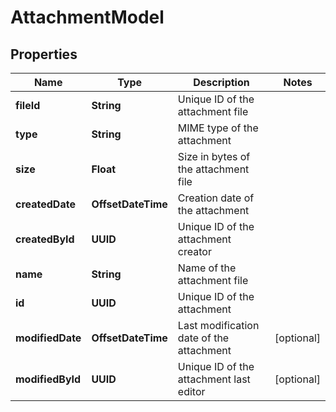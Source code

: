 

# AttachmentModel


## Properties

| Name | Type | Description | Notes |
|------------ | ------------- | ------------- | -------------|
|**fileId** | **String** | Unique ID of the attachment file |  |
|**type** | **String** | MIME type of the attachment |  |
|**size** | **Float** | Size in bytes of the attachment file |  |
|**createdDate** | **OffsetDateTime** | Creation date of the attachment |  |
|**createdById** | **UUID** | Unique ID of the attachment creator |  |
|**name** | **String** | Name of the attachment file |  |
|**id** | **UUID** | Unique ID of the attachment |  |
|**modifiedDate** | **OffsetDateTime** | Last modification date of the attachment |  [optional] |
|**modifiedById** | **UUID** | Unique ID of the attachment last editor |  [optional] |




